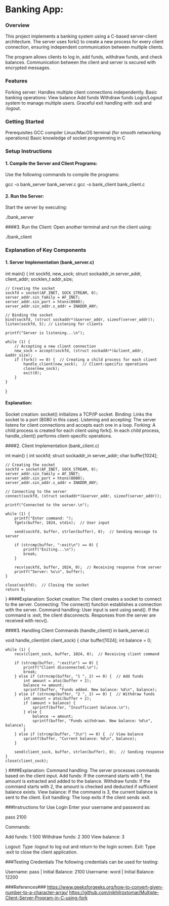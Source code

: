 # Banking App:
### Overview
This project implements a banking system using a C-based server-client architecture. The server uses fork() to create a new process for
every client connection, ensuring independent communication between multiple clients.

The program allows clients to log in, add funds, withdraw funds, and check balances. Communication between the client and server is
secured with encrypted messages.

### Features
Forking server: Handles multiple client connections independently.
Basic banking operations:
View balance
Add funds
Withdraw funds
Login/Logout system to manage multiple users.
Graceful exit handling with :exit and :logout.

### Getting Started
Prerequisites
GCC compiler
Linux/MacOS terminal (for smooth networking operations)
Basic knowledge of socket programming in C

### Setup Instructions

#### 1. Compile the Server and Client Programs:
Use the following commands to compile the programs:

gcc -o bank_server bank_server.c
gcc -o bank_client bank_client.c

#### 2. Run the Server:
Start the server by executing:

./bank_server

####3. Run the Client:
Open another terminal and run the client using:

./bank_client

### Explanation of Key Components
#### 1. Server Implementation (bank_server.c)

int main() {
    int sockfd, new_sock;
    struct sockaddr_in server_addr, client_addr;
    socklen_t addr_size;

    // Creating the socket
    sockfd = socket(AF_INET, SOCK_STREAM, 0);
    server_addr.sin_family = AF_INET;
    server_addr.sin_port = htons(8080);
    server_addr.sin_addr.s_addr = INADDR_ANY;

    // Binding the socket
    bind(sockfd, (struct sockaddr*)&server_addr, sizeof(server_addr));
    listen(sockfd, 5); // Listening for clients

    printf("Server is listening...\n");

    while (1) {
        // Accepting a new client connection
        new_sock = accept(sockfd, (struct sockaddr*)&client_addr, &addr_size);
        if (fork() == 0) {  // Creating a child process for each client
            handle_client(new_sock);  // Client-specific operations
            close(new_sock);
            exit(0);
        }
    }
}

#### Explanation:
Socket creation: socket() initializes a TCP/IP socket.
Binding: Links the socket to a port (8080 in this case).
Listening and accepting: The server listens for client connections and accepts each one in a loop.
Forking: A child process is created for each client using fork().
In each child process, handle_client() performs client-specific operations.

####2. Client Implementation (bank_client.c)

int main() {
    int sockfd;
    struct sockaddr_in server_addr;
    char buffer[1024];

    // Creating the socket
    sockfd = socket(AF_INET, SOCK_STREAM, 0);
    server_addr.sin_family = AF_INET;
    server_addr.sin_port = htons(8080);
    server_addr.sin_addr.s_addr = INADDR_ANY;

    // Connecting to the server
    connect(sockfd, (struct sockaddr*)&server_addr, sizeof(server_addr));

    printf("Connected to the server.\n");

    while (1) {
        printf("Enter command: ");
        fgets(buffer, 1024, stdin);  // User input

        send(sockfd, buffer, strlen(buffer), 0);  // Sending message to server

        if (strcmp(buffer, ":exit\n") == 0) {
            printf("Exiting...\n");
            break;
        }

        recv(sockfd, buffer, 1024, 0);  // Receiving response from server
        printf("Server: %s\n", buffer);
    }

    close(sockfd);  // Closing the socket
    return 0;
}
####Explanation:
Socket creation: The client creates a socket to connect to the server.
Connecting: The connect() function establishes a connection with the server.
Command handling:
User input is sent using send().
If the command is :exit, the client disconnects.
Responses from the server are received with recv().

####3. Handling Client Commands (handle_client() in bank_server.c)

void handle_client(int client_sock) {
    char buffer[1024];
    int balance = 0;

    while (1) {
        recv(client_sock, buffer, 1024, 0);  // Receiving client command

        if (strcmp(buffer, ":exit\n") == 0) {
            printf("Client disconnected.\n");
            break;
        } else if (strncmp(buffer, "1 ", 2) == 0) {  // Add funds
            int amount = atoi(buffer + 2);
            balance += amount;
            sprintf(buffer, "Funds added. New balance: %d\n", balance);
        } else if (strncmp(buffer, "2 ", 2) == 0) {  // Withdraw funds
            int amount = atoi(buffer + 2);
            if (amount > balance) {
                sprintf(buffer, "Insufficient balance.\n");
            } else {
                balance -= amount;
                sprintf(buffer, "Funds withdrawn. New balance: %d\n", balance);
            }
        } else if (strcmp(buffer, "3\n") == 0) {  // View balance
            sprintf(buffer, "Current balance: %d\n", balance);
        }

        send(client_sock, buffer, strlen(buffer), 0);  // Sending response
    }
    close(client_sock);
}
####Explanation:
Command handling: The server processes commands based on the client input.
Add funds: If the command starts with 1, the amount is extracted and added to the balance.
Withdraw funds: If the command starts with 2, the amount is checked and deducted if sufficient balance exists.
View balance: If the command is 3, the current balance is sent to the client.
Exit handling: The loop exits if the client sends :exit.

###Instructions for Use
Login
Enter your username and password as:

pass 2100

Commands:

Add funds:
1 500
Withdraw funds:
2 300
View balance:
3

Logout: Type :logout to log out and return to the login screen.
Exit: Type :exit to close the client application.

###Testing Credentials
The following credentials can be used for testing:

Username: pass | Initial Balance: 2100
Username: word | Initial Balance: 12200

###References###
https://www.geeksforgeeks.org/how-to-convert-given-number-to-a-character-array/
https://github.com/nikhilroxtomar/Multiple-Client-Server-Program-in-C-using-fork


